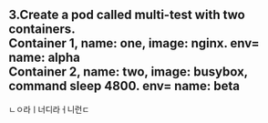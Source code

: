 3.Create a pod called multi-test with two containers.     
Container 1, name: one, image: nginx. env= name: alpha   
Container 2, name: two, image: busybox, command sleep 4800. env= name: beta 
----------------------------    
ㄴㅇ라ㅣ너디라ㅓ니런ㄷ
